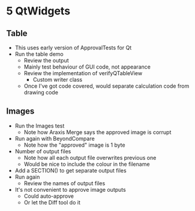 # 5 QtWidgets

## Table

* This uses early version of ApprovalTests for Qt
* Run the table demo
    * Review the output
    * Mainly test behaviour of GUI code, not appearance
    * Review the implementation of verifyQTableView
        * Custom writer class
    * Once I've got code covered, would separate calculation code from drawing code

## Images

* Run the Images test
    * Note how Araxis Merge says the approved image is corrupt
* Run again with BeyondCompare
    * Note how the "approved" image is 1 byte
* Number of output files 
    * Note how all each output file overwrites previous one
    * Would be nice to include the colour in the filename
* Add a SECTION() to get separate output files
* Run again
    * Review the names of output files
* It's not convenient to approve image outputs
    * Could auto-approve
    * Or let the Diff tool do it
